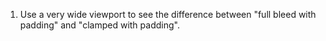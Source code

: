 1. Use a very wide viewport to see the difference between "full bleed with padding" and "clamped with padding".